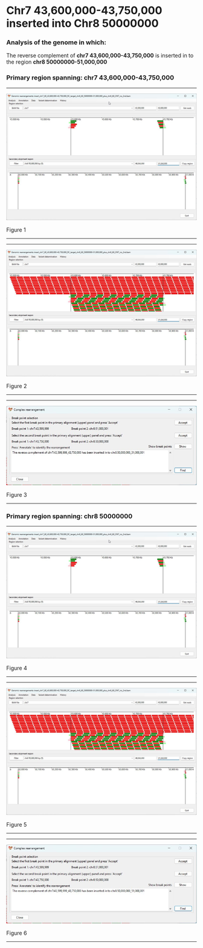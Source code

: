 # Chr7 43,600,000-43,750,000  inserted into Chr8 50000000

### Analysis of the genome in which: 

The reverse complement of **chr7 43,600,000-43,750,000** is inserted in to the region **chr8 50000000-51,000,000**

### Primary region spanning: chr7 43,600,000-43,750,000 

<hr />

![image](images/insert_chr7_60_43,600,000-43,750,000_RC_target_chr8_60_50000000-51,000,000_plus_chr8_60_ONT_no_2nd_1.jpg)

Figure 1

<hr />

<hr />

![image](images/insert_chr7_60_43,600,000-43,750,000_RC_target_chr8_60_50000000-51,000,000_plus_chr8_60_ONT_no_2nd_1_all.jpg)

Figure 2

<hr />

<hr />

![image](images/insert_chr7_60_43,600,000-43,750,000_RC_target_chr8_60_50000000-51,000,000_plus_chr8_60_ONT_no_2nd_1_results.jpg)

Figure 3

<hr />

### Primary region spanning: chr8 50000000 

<hr />

![image](images/insert_chr7_60_43,600,000-43,750,000_RC_target_chr8_60_50000000-51,000,000_plus_chr8_60_ONT_no_2nd_1.jpg)

Figure 4

<hr />

<hr />

![image](images/insert_chr7_60_43,600,000-43,750,000_RC_target_chr8_60_50000000-51,000,000_plus_chr8_60_ONT_no_2nd_1_all.jpg)

Figure 5

<hr />

<hr />

![image](images/insert_chr7_60_43,600,000-43,750,000_RC_target_chr8_60_50000000-51,000,000_plus_chr8_60_ONT_no_2nd_1_results.jpg)

Figure 6

<hr />

